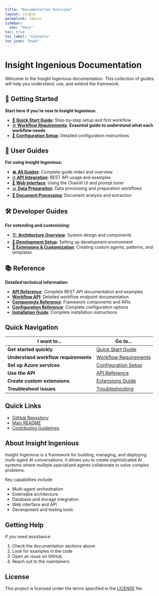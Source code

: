 ```yaml
---
title: "Documentation Overview"
layout: single
permalink: /docs/
sidebar:
  nav: "docs"
toc: true
toc_label: "Contents"
toc_icon: "book"
---
```


# Insight Ingenious Documentation

Welcome to the Insight Ingenious documentation. This collection of guides will help you understand, use, and extend the framework.

## 🚀 Getting Started

**Start here if you're new to Insight Ingenious:**

- [🏁 **Quick Start Guide**](getting-started/README.md): Step-by-step setup and first workflow
- [⚙️ **Workflow Requirements**](workflows/README.md): **Essential guide to understand what each workflow needs**
- [🔧 **Configuration Setup**](configuration/README.md): Detailed configuration instructions

## 📖 User Guides

**For using Insight Ingenious:**

- [� **All Guides**](guides/README.md): Complete guide index and overview
- [🌐 **API Integration**](guides/api-integration.md): REST API usage and examples
- [🎨 **Web Interface**](guides/web-interface.md): Using the Chainlit UI and prompt tuner
- [📊 **Data Preparation**](guides/data-preparation/): Data processing and preparation workflows
- [📄 **Document Processing**](guides/document-processing/): Document analysis and extraction

## 🛠️ Developer Guides

**For extending and customizing:**

- [🏗️ **Architecture Overview**](architecture/README.md): System design and components
- [🔨 **Development Setup**](development/README.md): Setting up development environment
- [🔌 **Extensions & Customization**](extensions/README.md): Creating custom agents, patterns, and templates

## 📚 Reference

**Detailed technical information:**

- [**API Reference**](api/README.md): Complete REST API documentation and examples
- [**Workflow API**](api/WORKFLOWS.md): Detailed workflow endpoint documentation
- [**Components Reference**](components/README.md): Framework components and APIs
- [**Configuration Reference**](configuration/README.md): Complete configuration options
- [**Installation Guide**](getting-started/installation.md): Complete installation instructions

## Quick Navigation

| I want to... | Go to... |
|---------------|----------|
| **Get started quickly** | [Quick Start Guide](getting-started/README.md) |
| **Understand workflow requirements** | [Workflow Requirements](workflows/README.md) |
| **Set up Azure services** | [Configuration Setup](configuration/README.md) |
| **Use the API** | [API Reference](api/README.md) |
| **Create custom extensions** | [Extensions Guide](extensions/README.md) |
| **Troubleshoot issues** | [Troubleshooting](getting-started/troubleshooting.md) |

## Quick Links

- [GitHub Repository](https://github.com/Insight-Services-APAC/Insight_Ingenious)
- [Main README](../README.md)
- [Contributing Guidelines](../CONTRIBUTING.md)

## About Insight Ingenious

Insight Ingenious is a framework for building, managing, and deploying multi-agent AI conversations. It allows you to create sophisticated AI systems where multiple specialized agents collaborate to solve complex problems.

Key capabilities include:

- Multi-agent orchestration
- Extensible architecture
- Database and storage integration
- Web interface and API
- Development and testing tools

## Getting Help

If you need assistance:

1. Check the documentation sections above
2. Look for examples in the code
3. Open an issue on GitHub
4. Reach out to the maintainers

## License

This project is licensed under the terms specified in the [LICENSE](../LICENSE) file.
